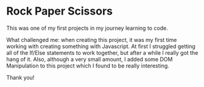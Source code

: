 # Rock Paper Scissors

This was one of my first projects in my journey learning to code. 

What challenged me: when creating this project, it was my first time working with creating something with Javascript. At first I struggled getting all of the If/Else statements to work together, but after a while I really got the hang of it. Also, although a very small amount, I added some DOM Manipulation to this project which I found to be really interesting.

Thank you!
